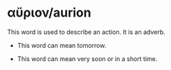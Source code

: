 # αὔριον/aurion
This word is used to describe an action. It is an adverb.

* This word can mean tomorrow.

* This word can mean very soon or in a short time.

